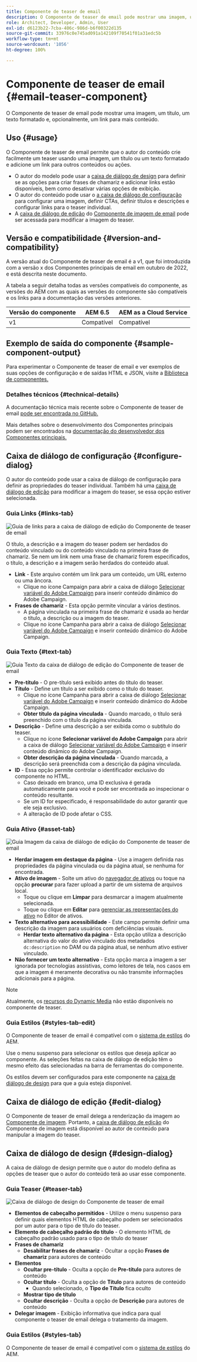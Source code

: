 ```yaml
---
title: Componente de teaser de email
description: O Componente de teaser de email pode mostrar uma imagem, um título, um texto formatado e, opcionalmente, um link para mais conteúdo.
role: Architect, Developer, Admin, User
exl-id: d6123b22-7cba-406c-986d-b6f00322d135
source-git-commit: 33976c0e745ad091a142109f70541f01a31edc5b
workflow-type: tm+mt
source-wordcount: '1056'
ht-degree: 100%

---
```



# Componente de teaser de email {#email-teaser-component}

O Componente de teaser de email pode mostrar uma imagem, um título, um texto formatado e, opcionalmente, um link para mais conteúdo.

## Uso {#usage}

O Componente de teaser de email permite que o autor do conteúdo crie facilmente um teaser usando uma imagem, um título ou um texto formatado e adicione um link para outros conteúdos ou ações.

* O autor do modelo pode usar a [caixa de diálogo de design](#design-dialog) para definir se as opções para criar frases de chamariz e adicionar links estão disponíveis, bem como desativar várias opções de exibição.
* O autor do conteúdo pode usar o [a caixa de diálogo de configuração](#configure-dialog) para configurar uma imagem, definir CTAs, definir títulos e descrições e configurar links para o teaser individual.
* A [caixa de diálogo de edição](image.md#edit-dialog) do [Componente de imagem de email](image.md) pode ser acessada para modificar a imagem do teaser.

## Versão e compatibilidade {#version-and-compatibility}

A versão atual do Componente de teaser de email é a v1, que foi introduzida com a versão x dos Componentes principais de email em outubro de 2022, e está descrita neste documento.

A tabela a seguir detalha todas as versões compatíveis do componente, as versões do AEM com as quais as versões do componente são compatíveis e os links para a documentação das versões anteriores.

| Versão do componente | AEM 6.5 | AEM as a Cloud Service |
|---|---|---|
| v1 | Compatível | Compatível |

## Exemplo de saída do componente {#sample-component-output}

Para experimentar o Componente de teaser de email e ver exemplos de suas opções de configuração e de saídas HTML e JSON, visite a [Biblioteca de componentes.](https://adobe.com/go/aem_cmp_library_email_teaser)

### Detalhes técnicos {#technical-details}

A documentação técnica mais recente sobre o Componente de teaser de email [pode ser encontrada no GitHub.](https://adobe.com/go/aem_cmp_tech_email_teaser_v1)

Mais detalhes sobre o desenvolvimento dos Componentes principais podem ser encontrados na [documentação do desenvolvedor dos Componentes principais.](/help/developing/overview.md)

## Caixa de diálogo de configuração {#configure-dialog}

O autor do conteúdo pode usar a caixa de diálogo de configuração para definir as propriedades do teaser individual. Também há uma [caixa de diálogo de edição](#edit-dialog) para modificar a imagem do teaser, se essa opção estiver selecionada.

### Guia Links {#links-tab}

![Guia de links para a caixa de diálogo de edição do Componente de teaser de email](/help/email/assets/email-teaser-edit-links.png)

O título, a descrição e a imagem do teaser podem ser herdados do conteúdo vinculado ou do conteúdo vinculado na primeira frase de chamariz. Se nem um link nem uma frase de chamariz forem especificados, o título, a descrição e a imagem serão herdados do conteúdo atual.

* **Link** - Este arquivo contém um link para um conteúdo, um URL externo ou uma âncora.
   * Clique no ícone Campaign para abrir a caixa de diálogo [Selecionar variável do Adobe Campaign](/help/email/campaign-variables.md) para inserir conteúdo dinâmico do Adobe Campaign.
* **Frases de chamariz** - Esta opção permite vincular a vários destinos.
   * A página vinculada na primeira frase de chamariz é usada ao herdar o título, a descrição ou a imagem do teaser.
   * Clique no ícone Campanha para abrir a caixa de diálogo [Selecionar variável do Adobe Campaign](/help/email/campaign-variables.md) e inserir conteúdo dinâmico do Adobe Campaign.

### Guia Texto {#text-tab}

![Guia Texto da caixa de diálogo de edição do Componente de teaser de email](/help/email/assets/email-teaser-edit-text.png)

* **Pre-título** - O pre-título será exibido antes do título do teaser.
* **Título** - Define um título a ser exibido como o título do teaser.
   * Clique no ícone Campanha para abrir a caixa de diálogo [Selecionar variável do Adobe Campaign](/help/email/campaign-variables.md) e inserir conteúdo dinâmico do Adobe Campaign.
   * **Obter título da página vinculada** - Quando marcado, o título será preenchido com o título da página vinculada.
* **Descrição** - Define uma descrição a ser exibida como o subtítulo do teaser.
   * Clique no ícone **Selecionar variável do Adobe Campaign** para abrir a caixa de diálogo [Selecionar variável do Adobe Campaign](/help/email/campaign-variables.md) e inserir conteúdo dinâmico do Adobe Campaign.
   * **Obter descrição da página vinculada** - Quando marcada, a descrição será preenchida com a descrição da página vinculada.
* **ID** - Essa opção permite controlar o identificador exclusivo do componente no HTML.
   * Caso deixado em branco, uma ID exclusiva é gerada automaticamente para você e pode ser encontrada ao inspecionar o conteúdo resultante.
   * Se um ID for especificado, é responsabilidade do autor garantir que ele seja exclusivo.
   * A alteração de ID pode afetar o CSS.

### Guia Ativo {#asset-tab}

![Guia Imagem da caixa de diálogo de edição do Componente de teaser de email](/help/email/assets/email-teaser-edit-image.png)

* **Herdar imagem em destaque da página** - Use a imagem definida nas propriedades da página vinculada ou da página atual, se nenhuma for encontrada.
* **Ativo de imagem** - Solte um ativo do [navegador de ativos](https://experienceleague.adobe.com/docs/experience-manager-cloud-service/sites/authoring/fundamentals/environment-tools.html?lang=pt-BR) ou toque na opção **procurar** para fazer upload a partir de um sistema de arquivos local.
   * Toque ou clique em **Limpar** para desmarcar a imagem atualmente selecionada.
   * Toque ou clique em **Editar** para [gerenciar as representações do ativo](https://experienceleague.adobe.com/docs/experience-manager-cloud-service/assets/manage/manage-digital-assets.html?lang=pt-BR) no Editor de ativos.
* **Texto alternativo para acessibilidade** - Este campo permite definir uma descrição da imagem para usuários com deficiências visuais.
   * **Herdar texto alternativo da página** - Esta opção utiliza a descrição alternativa do valor do ativo vinculado dos metadados `dc:description` no DAM ou da página atual, se nenhum ativo estiver vinculado.
* **Não fornecer um texto alternativo** - Esta opção marca a imagem a ser ignorada por tecnologias assistivas, como leitores de tela, nos casos em que a imagem é meramente decorativa ou não transmite informações adicionais para a página.

>[!NOTE]
>
>Atualmente, os [recursos do Dynamic Media](image.md#dynamic-media) não estão disponíveis no componente de teaser.

### Guia Estilos {#styles-tab-edit}

O Componente de teaser de email é compatível com o [sistema de estilos](/help/get-started/authoring.md#component-styling) do AEM.

Use o menu suspenso para selecionar os estilos que deseja aplicar ao componente. As seleções feitas na caixa de diálogo de edição têm o mesmo efeito das selecionadas na barra de ferramentas do componente.

Os estilos devem ser configurados para este componente na [caixa de diálogo de design](#design-dialog) para que a guia esteja disponível.

## Caixa de diálogo de edição {#edit-dialog}

O Componente de teaser de email delega a renderização da imagem ao [Componente de imagem](image.md). Portanto, a [caixa de diálogo de edição](image.md#edit-dialog) do Componente de imagem está disponível ao autor de conteúdo para manipular a imagem do teaser.

## Caixa de diálogo de design {#design-dialog}

A caixa de diálogo de design permite que o autor do modelo defina as opções de teaser que o autor do conteúdo terá ao usar esse componente.

### Guia Teaser {#teaser-tab}

![Caixa de diálogo de design do Componente de teaser de email](/help/email/assets/email-teaser-design.png)

* **Elementos de cabeçalho permitidos** - Utilize o menu suspenso para definir quais elementos HTML de cabeçalho podem ser selecionados por um autor para o tipo de título do teaser.
* **Elemento de cabeçalho padrão do título** - O elemento HTML de cabeçalho padrão usado para o tipo de título do teaser
* **Frases de chamariz**
   * **Desabilitar frases de chamariz** - Ocultar a opção **Frases de chamariz** para autores de conteúdo
* **Elementos**
   * **Ocultar pre-título** - Oculta a opção de **Pre-título** para autores de conteúdo
   * **Ocultar título** - Oculta a opção de **Título** para autores de conteúdo
      * Quando selecionado, o **Tipo de Título** fica oculto
   * **Mostrar tipo de título**
   * **Ocultar descrição** - Oculta a opção de **Descrição** para autores de conteúdo
* **Delegar imagem** - Exibição informativa que indica para qual componente o teaser de email delega o tratamento da imagem.

### Guia Estilos {#styles-tab}

O Componente de teaser de email é compatível com o [sistema de estilos](/help/get-started/authoring.md#component-styling) do AEM.
